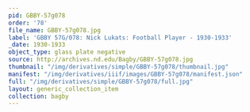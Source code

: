 ```yaml
---
pid: GBBY-57g078
order: '78'
file_name: GBBY-57g078.jpg
label: 'GBBY 57G/078: Nick Lukats: Football Player - 1930-1933'
_date: 1930-1933
object_type: glass plate negative
source: http://archives.nd.edu/Bagby/GBBY-57g078.jpg
thumbnail: "/img/derivatives/simple/GBBY-57g078/thumbnail.jpg"
manifest: "/img/derivatives/iiif/images/GBBY-57g078/manifest.json"
full: "/img/derivatives/simple/GBBY-57g078/full.jpg"
layout: generic_collection_item
collection: bagby
---
```

